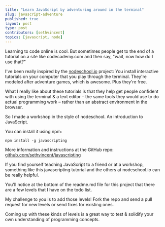 ```yaml
---
title: "Learn JavaScript by adventuring around in the terminal"
slug: javascript-adventure
published: true
layout: post
type: post
contributors: [sethvincent]
topics: [javascript, node]
---
```


Learning to code online is cool. But sometimes people get to the end of a tutorial on a site like codecademy.com and then say, "wait, now how do I use that?"

I've been really inspired by the [nodeschool.io](http://nodeschool.io) project:
You install interactive tutorials on your computer that you play through the terminal. They're modeled after adventure games, which is awesome. Plus they're free.

What I really like about these tutorials is that they help get people confident with using the terminal & a text editor – the same tools they would use to do actual programming work – rather than an abstract environment in the browser.

So I made a workshop in the style of nodeschool. An introduction to JavaScript.

You can install it using npm:

```
npm install -g javascripting
```

More information and instructions at the GitHub repo:
[github.com/sethvincent/javascripting](https://github.com/sethvincent/javascripting)

If you find yourself teaching JavaScript to a friend or at a workshop, something like this javascripting tutorial and the others at nodeschool.io can be really helpful.

You'll notice at the bottom of the readme.md file for this project that there are a few levels that I have on the todo list.

My challenge to you is to add those levels! Fork the repo and send a pull request for new levels or send fixes for existing ones.

Coming up with these kinds of levels is a great way to test & solidify your own understanding of programming concepts.